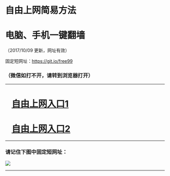 ﻿# 自由上网简易方法

# 电脑、手机一键翻墙

（2017/10/09 更新，网址有效）

固定短网址：https://git.io/free99

### （微信如打不开，请转到浏览器打开）


***





# &nbsp;&nbsp; <a href="http://ft695726371.fwq-tz-1001.info/fwqtz01.html?t=1009001742 " target="_blank">自由上网入口1</a>
# &nbsp;&nbsp; <a href="http://ft2900622844.fwq-tz-1002.info/fwqtz02.html?t=10090016907 " target="_blank">自由上网入口2</a>
***

### 请记住下图中固定短网址：

<img src="https://s3-us-west-2.amazonaws.com/fwq-1001/yjfq-20170905okok.png" /> 


***


